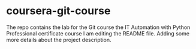 # coursera-git-course
The repo contains the lab for the Git course the IT Automation with Python Professional certificate course
I am editing the README file. Adding some more details about the project description.
